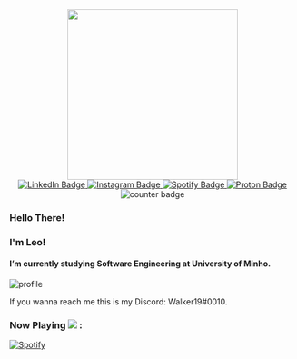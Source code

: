 <div id="header" align="center">
  <img src="https://media.giphy.com/media/WUlplcMpOCEmTGBtBW/giphy.gif" width="300"/>
</div>
<div id="badges" align="center">
  <a href="https://www.linkedin.com/in/leonardo-ara%C3%BAjo-freitas-734732228/">
    <img src="https://img.shields.io/badge/LinkedIn-blue?style=for-the-badge&logo=linkedin&logoColor=white" alt="LinkedIn Badge"/>
  </a>
  <a href="https://www.instagram.com/da.vinki2510">
    <img src="https://img.shields.io/badge/Instagram-E4405F?style=for-the-badge&logo=instagram&logoColor=white" alt="Instagram Badge"/>
  </a>
   <a href="https://open.spotify.com/user/melwwt1dl1y0m19x8k1c44eim?si=21e5df35ce034206&nd=1">
    <img src="https://img.shields.io/badge/Spotify-1DB954.svg?style=for-the-badge&logo=Spotify&logoColor=white" alt="Spotify Badge"/>
  </a>
  <a href="leonardo1924@protonmail.com">
    <img src="https://img.shields.io/badge/ProtonMail-8B89CC?style=for-the-badge&logo=protonmail&logoColor=white" alt="Proton Badge"/>
  </a>
</div>
<div id="counter" align="center">
<img src="https://komarev.com/ghpvc/?username=Leonardo1924&style=flat-square&color=blue" alt="counter badge"/>
</div>



### Hello There! 
### I'm Leo!
<h4 align="left"> I’m currently studying Software Engineering at University of Minho.</h4>
</div>

![profile](https://github.com/Leonardo1924/assets/blob/main/img/profile.png "profilepic")
<div> If you wanna reach me this is my Discord: Walker19#0010.</div></h4>

<h3 align="left">Now Playing <img src="https://img.icons8.com/external-tal-revivo-shadow-tal-revivo/24/000000/external-spotify-a-swedish-audio-streaming-platform-that-provides-drm-protected-logo-shadow-tal-revivo.png"/> :</h3>

[![Spotify](https://novatorem-blue-xi.vercel.app/api/spotify)](https://open.spotify.com/user/melwwt1dl1y0m19x8k1c44eim)


